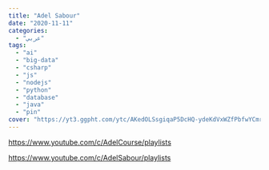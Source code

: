 ```yaml
---
title: "Adel Sabour"
date: "2020-11-11"
categories:
  - "عربي"
tags:
  - "ai"
  - "big-data"
  - "csharp"
  - "js"
  - "nodejs"
  - "python"
  - "database"
  - "java"
  - "pin"
cover: "https://yt3.ggpht.com/ytc/AKedOLSsgiqaP5DcHQ-ydeKdVxWZfPbfwYCmrzKusIqQGg=s88-c-k-c0x00ffffff-no-rj"
---
```


https://www.youtube.com/c/AdelCourse/playlists

https://www.youtube.com/c/AdelSabour/playlists
